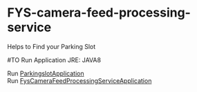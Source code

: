 # FYS-camera-feed-processing-service
Helps to Find your Parking Slot

#TO Run Application
JRE: JAVA8

Run [ParkingslotApplication](parkingslot/src/main/java/com/successfactors/aft/parkingslot/ParkingslotApplication.java)<BR/>
Run [FysCameraFeedProcessingServiceApplication](FYS-camera-feed-processing-service/src/main/java/com/fys/camfeedprocessing/FysCameraFeedProcessingServiceApplication.java)